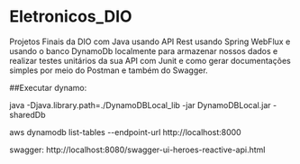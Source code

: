 # Eletronicos_DIO
Projetos Finais da DIO com Java usando API Rest usando Spring WebFlux e usando o banco DynamoDb localmente para armazenar nossos dados e realizar testes unitários da sua API com Junit e como gerar documentações simples por meio do Postman e também do Swagger.


##Executar dynamo: 

 java -Djava.library.path=./DynamoDBLocal_lib -jar DynamoDBLocal.jar -sharedDb
 
 aws dynamodb list-tables --endpoint-url http://localhost:8000


swagger: http://localhost:8080/swagger-ui-heroes-reactive-api.html

